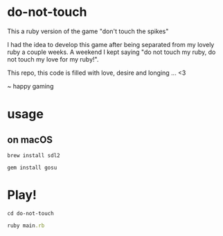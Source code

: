 # do-not-touch

This a ruby version of the game "don't touch the spikes"

I had the idea to develop this game after being separated from my lovely ruby a couple weeks. 
A weekend I kept saying "do not touch my ruby, do not touch my love for my ruby!".

This repo, this code is filled with love, desire and longing ... <3 

~ happy gaming
# usage

## on macOS

```
brew install sdl2
```
```
gem install gosu
```

# Play!

```
cd do-not-touch
```

```ruby
ruby main.rb
```
